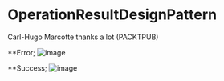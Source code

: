 # OperationResultDesignPattern
Carl-Hugo Marcotte thanks a lot (PACKTPUB)

**Error;
![image](https://user-images.githubusercontent.com/58375357/216757878-ce8af222-ad52-40fc-a8cc-6d38abed16b5.png)

**Success;
![image](https://user-images.githubusercontent.com/58375357/216757908-2f7e9815-3f3b-43ef-8b3b-8bb41a1ba8d8.png)

